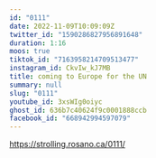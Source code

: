 ```yaml
---
id: "0111"
date: 2022-11-09T10:09:09Z
twitter_id: "1590286827956891648"
duration: 1:16
moos: true
tiktok_id: "7163958214709513477"
instagram_id: CkvIw_kJ7MB
title: coming to Europe for the UN
summary: null
slug: "0111"
youtube_id: 3xsWIg0oiyc
ghost_id: 636b7c40624f9c0001888ccb
facebook_id: "668942994597079"
---
```

https://strolling.rosano.ca/0111/
